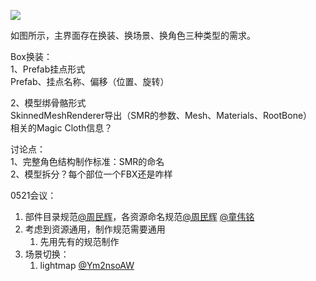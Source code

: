

![](https://cdn.nlark.com/yuque/0/2024/png/43256847/1716186100008-80fb925e-aba9-49bb-a184-434f019a8a6e.png)

如图所示，主界面存在换装、换场景、换角色三种类型的需求。

 Box换装：  
1、Prefab挂点形式  
Prefab、挂点名称、偏移（位置、旋转）  
  
2、模型绑骨骼形式  
SkinnedMeshRenderer导出（SMR的参数、Mesh、Materials、RootBone）  
相关的Magic Cloth信息？  
  
讨论点：  
1、完整角色结构制作标准：SMR的命名  
2、模型拆分？每个部位一个FBX还是咋样  



0521会议：

1. 部件目录规范[@周民辉](undefined/ym2nsoaw)，各资源命名规范[@周民辉](undefined/ym2nsoaw) [@童伟铭](undefined/tongweiming-npjml)
2. 考虑到资源通用，制作规范需要通用
    1. 先用先有的规范制作
3. 场景切换：
    1. lightmap [@Ym2nsoAW](undefined/ym2nsoaw) 

